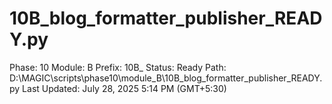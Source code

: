 # 10B_blog_formatter_publisher_READY.py

Phase: 10
Module: B
Prefix: 10B_
Status: Ready
Path: D:\MAGIC\scripts\phase10\module_B\10B_blog_formatter_publisher_READY.py
Last Updated: July 28, 2025 5:14 PM (GMT+5:30)
